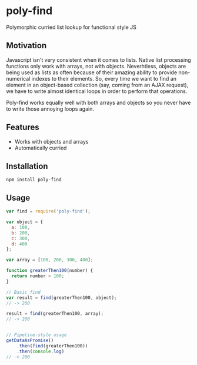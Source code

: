 # poly-find
Polymorphic curried list lookup for functional style JS

## Motivation
Javascript isn't very consistent when it comes to lists. Native list processing functions only work with arrays, not with objects. Neverhtless, objects are being used as lists as often because of their amazing ability to provide non-numerical indexes to their elements. So, every time we want to find an element in an object-based collection (say, coming from an AJAX request), we have to write almost identical loops in order to perform that operations.

Poly-find works equally well with both arrays and objects so you never have to write those annoying loops again.

## Features
- Works with objects and arrays
- Automatically curried

## Installation

```
npm install poly-find
```

## Usage

```javascript
var find = require('poly-find');

var object = {
  a: 100,
  b: 200,
  c: 300,
  d: 400
};

var array = [100, 200, 300, 400];

function greaterThen100(number) {
  return number > 100;
}

// Basic find
var result = find(greaterThen100, object);
// -> 200

result = find(greaterThen100, array);
// -> 200


// Pipeline-style usage
getDataAsPromise()
    .then(find(greaterThen100))
    .then(console.log)
// -> 200
```

